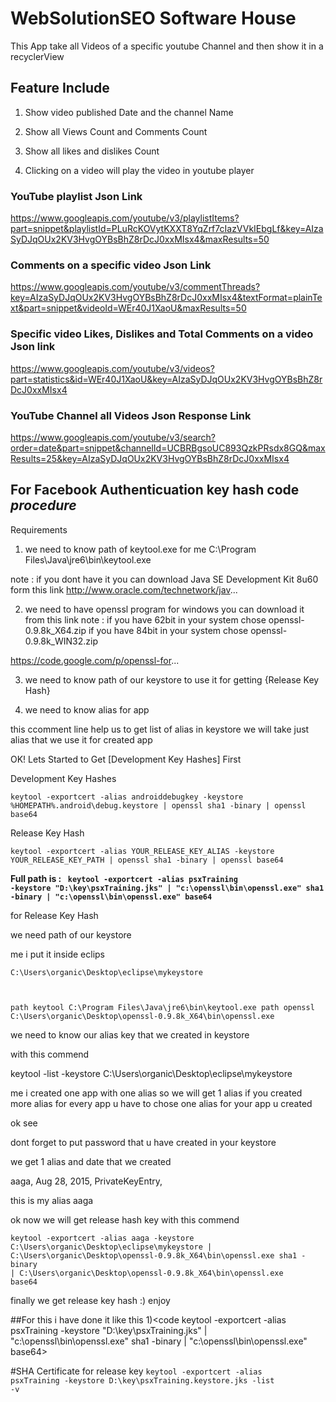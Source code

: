 # WebSolutionSEO Software House

This App take all Videos of a specific youtube Channel and then show it in a recyclerView

## Feature Include
1) Show video published Date and the channel Name

2) Show all Views Count and Comments Count

3) Show all likes and dislikes Count

4) Clicking on a video will play the video in youtube player






### YouTube playlist Json Link

https://www.googleapis.com/youtube/v3/playlistItems?part=snippet&playlistId=PLuRcKOVytKXXT8YqZrf7cIazVVkIEbgLf&key=AIzaSyDJqOUx2KV3HvgOYBsBhZ8rDcJ0xxMIsx4&maxResults=50


### Comments on a specific video Json Link

https://www.googleapis.com/youtube/v3/commentThreads?key=AIzaSyDJqOUx2KV3HvgOYBsBhZ8rDcJ0xxMIsx4&textFormat=plainText&part=snippet&videoId=WEr40J1XaoU&maxResults=50


### Specific video Likes, Dislikes and Total Comments on a video Json link

https://www.googleapis.com/youtube/v3/videos?part=statistics&id=WEr40J1XaoU&key=AIzaSyDJqOUx2KV3HvgOYBsBhZ8rDcJ0xxMIsx4


### YouTube Channel all Videos Json Response Link

https://www.googleapis.com/youtube/v3/search?order=date&part=snippet&channelId=UCBRBgsoUC893QzkPRsdx8GQ&maxResults=25&key=AIzaSyDJqOUx2KV3HvgOYBsBhZ8rDcJ0xxMIsx4

## For Facebook Authenticuation key hash code <i>procedure</i>

Requirements

1) we need to know path of keytool.exe for me C:\Program Files\Java\jre6\bin\keytool.exe

note : if you dont have it you can download Java SE Development Kit 8u60 form this link
http://www.oracle.com/technetwork/jav...


2) we need to have openssl program for windows you can download it from this link
note : if you have 62bit in your system chose  openssl-0.9.8k_X64.zip
 if you have 84bit in your system chose  openssl-0.9.8k_WIN32.zip
 
https://code.google.com/p/openssl-for...

3) we need to know path of our keystore to use it for getting {Release Key Hash}

4) we need to know alias for app

this ccomment line help us to get list of alias in keystore we will take just alias that we use it for created app


OK! Lets Started to Get [Development Key Hashes] First


Development Key Hashes

<code>keytool -exportcert -alias androiddebugkey -keystore %HOMEPATH%\.android\debug.keystore | openssl sha1 -binary | openssl base64</code>


Release Key Hash

<code>keytool -exportcert -alias YOUR_RELEASE_KEY_ALIAS -keystore YOUR_RELEASE_KEY_PATH | openssl sha1 -binary | openssl base64</code>

<strong> Full path is : <code>
 keytool -exportcert -alias psxTraining -keystore "D:\key\psxTraining.jks" | "c:\openssl\bin\openssl.exe" sha1 -binary | "c:\openssl\bin\openssl.exe" base64
</code></strong>

for Release Key Hash

we need path of our keystore

me i put it inside eclips 

<code>C:\Users\organic\Desktop\eclipse\mykeystore

path keytool C:\Program Files\Java\jre6\bin\keytool.exe
path openssl C:\Users\organic\Desktop\openssl-0.9.8k_X64\bin\openssl.exe </code>


we need to know our alias key that we created in keystore

with this commend

keytool -list -keystore C:\Users\organic\Desktop\eclipse\mykeystore

me i created one app with one alias so we will get 1 alias if you created more alias for every app u have to chose one alias for your app u created  

ok see


dont forget to put password that u have created in your keystore


we get 1 alias and date that we created 

aaga, Aug 28, 2015, PrivateKeyEntry,

this is my alias aaga


ok now we will get release hash key with this commend

<code>keytool -exportcert -alias aaga -keystore C:\Users\organic\Desktop\eclipse\mykeystore | C:\Users\organic\Desktop\openssl-0.9.8k_X64\bin\openssl.exe sha1 -binary | C:\Users\organic\Desktop\openssl-0.9.8k_X64\bin\openssl.exe base64</code>



finally we get release key hash :) enjoy


##For this i have done it like this
1)<code keytool -exportcert -alias psxTraining -keystore "D:\key\psxTraining.jks" | "c:\openssl\bin\openssl.exe" sha1 -binary | "c:\openssl\bin\openssl.exe" base64></code>

#SHA Certificate for release key
<code>keytool -exportcert -alias psxTraining -keystore D:\key\psxTraining.keystore.jks -list -v</code>
